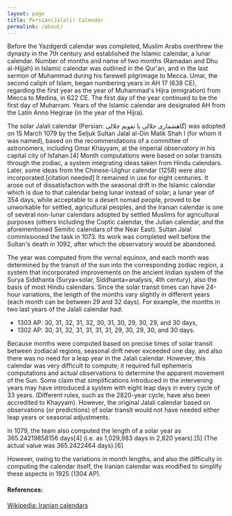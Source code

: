 ```yaml
---
layout: page
title: Persian(Jalali) Calendar
permalink: /about/
---
```



Before the Yazdgerdi calendar was completed, Muslim Arabs overthrew the dynasty in the 7th century and established the Islamic calendar, a lunar calendar. Number of months and name of two months (Ramadan and Dhu al-Hijjah) in Islamic calendar was outlined in the Qur'an, and in the last sermon of Muhammad during his farewell pilgrimage to Mecca. Umar, the second caliph of Islam, began numbering years in AH 17 (638 CE), regarding the first year as the year of Muhammad's Hijra (emigration) from Mecca to Medina, in 622 CE. The first day of the year continued to be the first day of Muharram. Years of the Islamic calendar are designated AH from the Latin Anno Hegirae (in the year of the Hijra).

The solar Jalali calendar (Persian: گاهشماری جلالی یا تقویم جلالی‎) was adopted on 15 March 1079 by the Seljuk Sultan Jalal al-Din Malik Shah I (for whom it was named), based on the recommendations of a committee of astronomers, including Omar Khayyam, at the imperial observatory in his capital city of Isfahan.[4] Month computations were based on solar transits through the zodiac, a system integrating ideas taken from Hindu calendars. Later, some ideas from the Chinese-Uighur calendar (1258) were also incorporated.[citation needed] It remained in use for eight centuries. It arose out of dissatisfaction with the seasonal drift in the Islamic calendar which is due to that calendar being lunar instead of solar; a lunar year of 354 days, while acceptable to a desert nomad people, proved to be unworkable for settled, agricultural peoples, and the Iranian calendar is one of several non-lunar calendars adopted by settled Muslims for agricultural purposes (others including the Coptic calendar, the Julian calendar, and the aforementioned Semitic calendars of the Near East). Sultan Jalal commissioned the task in 1073. Its work was completed well before the Sultan's death in 1092, after which the observatory would be abandoned.

The year was computed from the vernal equinox, and each month was determined by the transit of the sun into the corresponding zodiac region, a system that incorporated improvements on the ancient Indian system of the Surya Siddhanta (Surya=solar, Siddhanta=analysis, 4th century), also the basis of most Hindu calendars. Since the solar transit times can have 24-hour variations, the length of the months vary slightly in different years (each month can be between 29 and 32 days). For example, the months in two last years of the Jalali calendar had:

 * 1303 AP: 30, 31, 32, 31, 32, 30, 31, 30, 29, 30, 29, and 30 days,
 * 1302 AP: 30, 31, 32, 31, 31, 31, 31, 29, 30, 29, 30, and 30 days.
 
Because months were computed based on precise times of solar transit between zodiacal regions, seasonal drift never exceeded one day, and also there was no need for a leap year in the Jalali calendar. However, this calendar was very difficult to compute; it required full ephemeris computations and actual observations to determine the apparent movement of the Sun. Some claim that simplifications introduced in the intervening years may have introduced a system with eight leap days in every cycle of 33 years. (Different rules, such as the 2820-year cycle, have also been accredited to Khayyam). However, the original Jalali calendar based on observations (or predictions) of solar transit would not have needed either leap years or seasonal adjustments.

In 1079, the team also computed the length of a solar year as 365.24219858156 days[4] (i.e. as 1,029,983 days in 2,820 years).[5] (The actual value was 365.2422464 days).[6]

However, owing to the variations in month lengths, and also the difficulty in computing the calendar itself, the Iranian calendar was modified to simplify these aspects in 1925 (1304 AP).


#### References:
[Wikipedia: Iranian calendars](http://en.wikipedia.org/wiki/Iranian_calendars)
